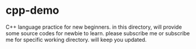 # cpp-demo

C++ language practice for new beginners.
in this directory, will provide some source codes for newbie to learn.
please subscribe me or subscribe me for specific working directory.
will keep you updated.
